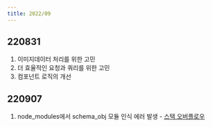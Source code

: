 ```yaml
---
title: 2022/09
---
```


## 220831

1. 이미지데이터 처리를 위한 고민
2. 더 효율적인 요청과 쿼리를 위한 고민
3. 컴포넌트 로직의 개선

## 220907

1.  node_modules에서 schema_obj 모듈 인식 에러 발생 - [스택 오버플로우](https://stackoverflow.com/questions/9023672/how-do-i-resolve-cannot-find-module-error-using-node-js)
